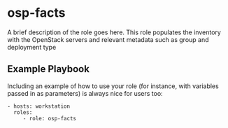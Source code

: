 osp-facts
=========

A brief description of the role goes here.
This role populates the inventory with the OpenStack servers and relevant metadata such as group and deployment type

Example Playbook
----------------

Including an example of how to use your role (for instance, with variables passed in as parameters) is always nice for users too:

    - hosts: workstation
      roles:
         - role: osp-facts

